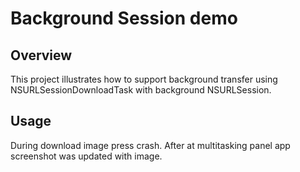 # Background Session demo

## Overview
This project  illustrates how to support background transfer using NSURLSessionDownloadTask with background NSURLSession.

## Usage
During download image press crash. After at multitasking panel app screenshot was updated with image.
